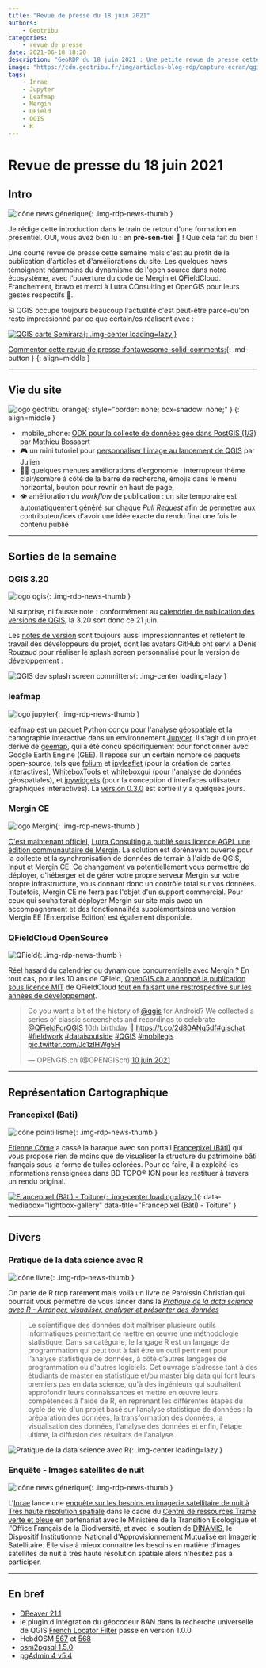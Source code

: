 ```yaml
---
title: "Revue de presse du 18 juin 2021"
authors:
    - Geotribu
categories:
    - revue de presse
date: 2021-06-18 18:20
description: "GeoRDP du 18 juin 2021 : Une petite revue de presse cette semaine mais c'est au profit de la publication d'articles ou d'améliorations du site. Les quelques news témoignent néanmoins du dynamisme de l'open source dans notre écosystème, avec l'ouverture du code de Mergin et QFieldCloud."
image: "https://cdn.geotribu.fr/img/articles-blog-rdp/capture-ecran/qgis_carte_semirara_2021.jpg"
tags:
    - Inrae
    - Jupyter
    - Leafmap
    - Mergin
    - QField
    - QGIS
    - R
---
```


# Revue de presse du 18 juin 2021

## Intro

![icône news générique](https://cdn.geotribu.fr/img/internal/icons-rdp-news/news.png "News"){: .img-rdp-news-thumb }

Je rédige cette introduction dans le train de retour d'une formation en présentiel. OUI, vous avez bien lu : en **pré-sen-tiel** :partying_face: ! Que cela fait du bien !

Une courte revue de presse cette semaine mais c'est au profit de la publication d'articles et d'améliorations du site. Les quelques news témoignent néanmoins du dynamisme de l'open source dans notre écosystème, avec l'ouverture du code de Mergin et QFieldCloud. Franchement, bravo et merci à Lutra COnsulting et OpenGIS pour leurs gestes respectifs :clap:.

Si QGIS occupe toujours beaucoup l'actualité c'est peut-être parce-qu'on reste impressionné par ce que certain/es réalisent avec :

[![QGIS carte Semirara](https://cdn.geotribu.fr/img/articles-blog-rdp/capture-ecran/qgis_carte_semirara_2021.jpg "Carte de l'île de Semirara, réalisée avec QGIS"){: .img-center loading=lazy }](https://www.flickr.com/photos/74062463@N03/51201592406/in/pool-qgis/)

[Commenter cette revue de presse :fontawesome-solid-comments:](#__comments){: .md-button }
{: align=middle }

----

## Vie du site

![logo geotribu orange](https://cdn.geotribu.fr/img/internal/charte/geotribu_logo_rectangle_384x80.png "logo geotribu orange"){: style="border: none; box-shadow: none;" }
{: align=middle }

- :mobile_phone: [ODK pour la collecte de données géo dans PostGIS (1/3)](/articles/2021/2021-06-08_odk_postgis_1/) par Mathieu Bossaert
- :video_game: un mini tutoriel pour [personnaliser l'image au lancement de QGIS](/articles/2021/2021-06-11_qgis_personnaliser_splash_screen/) par Julien
- :artist: quelques menues améliorations d'ergonomie : interrupteur thème clair/sombre à côté de la barre de recherche, émojis dans le menu horizontal, bouton pour revnir en haut de page,
- :eye: amélioration du *workflow* de publication : un site temporaire est automatiquement généré sur chaque *Pull Request* afin de permettre aux contributeur/ices d'avoir une idée exacte du rendu final une fois le contenu publié

----

## Sorties de la semaine

### QGIS 3.20

![logo qgis](https://cdn.geotribu.fr/img/logos-icones/logiciels_librairies/qgis.png "QGIS"){: .img-rdp-news-thumb }

Ni surprise, ni fausse note : conformément au [calendrier de publication des versions de QGIS](https://www.qgis.org/fr/site/getinvolved/development/roadmap.html#release-schedule), la 3.20 sort donc ce 21 juin.

Les [notes de version](https://changelog.qgis.org/en/qgis/version/3.20/) sont toujours aussi impressionnantes et reflètent le travail des développeurs du projet, dont les avatars GitHub ont servi à Denis Rouzaud pour réaliser le splash screen personnalisé pour la version de développement :

![QGIS dev splash screen committers](https://cdn.geotribu.fr/img/articles-blog-rdp/capture-ecran/reupload/qgis_dev_splash.png "QGIS dev splash screen committers"){: .img-center loading=lazy }

### leafmap

![logo jupyter](https://cdn.geotribu.fr/img/logos-icones/logiciels_librairies/Jupyter_logo.png "Jupyter"){: .img-rdp-news-thumb }

[leafmap](https://github.com/giswqs/leafmap) est un paquet Python conçu pour l'analyse géospatiale et la cartographie interactive dans un environnement [Jupyter](https://jupyter.org). Il s'agit d'un projet dérivé de [geemap](https://geemap.org), qui a été conçu spécifiquement pour fonctionner avec Google Earth Engine (GEE). Il repose sur un certain nombre de paquets open-source, tels que [folium](https://github.com/python-visualization/folium) et [ipyleaflet](https://github.com/jupyter-widgets/ipyleaflet) (pour la création de cartes interactives), [WhiteboxTools](https://github.com/jblindsay/whitebox-tools) et [whiteboxgui](https://github.com/giswqs/whiteboxgui) (pour l'analyse de données géospatiales), et [ipywidgets](https://github.com/jupyter-widgets/ipywidgets) (pour la conception d'interfaces utilisateur graphiques interactives). La [version 0.3.0](https://github.com/giswqs/leafmap/releases/tag/v0.3.0) est sortie il y a quelques jours.

### Mergin CE

![logo Mergin](https://cdn.geotribu.fr/img/logos-icones/logiciels_librairies/mergin_logo.png "Mergin"){: .img-rdp-news-thumb }

[C'est maintenant officiel](/rdp/2021/rdp_2021-04-09/#mergin-prochainement-en-open-source), [Lutra Consulting a publié sous licence AGPL une édition communautaire de Mergin](https://www.lutraconsulting.co.uk/blog/2021/06/16/mergin-ce-released/). La solution est dorénavant ouverte pour la collecte et la synchronisation de données de terrain à l'aide de QGIS, Input et [Mergin CE](https://github.com/lutraconsulting/mergin). Ce changement va potentiellement vous permettre de déployer, d'héberger et de gérer votre propre serveur Mergin sur votre propre infrastructure, vous donnant donc un contrôle total sur vos données. Toutefois, Mergin CE ne ferra pas l'objet d'un support commercial. Pour ceux qui souhaiterait déployer Mergin sur site mais avec un accompagnement et des fonctionnalités supplémentaires une version Mergin EE (Enterprise Edition) est également disponible.

### QFieldCloud OpenSource

![QField](https://cdn.geotribu.fr/img/logos-icones/logiciels_librairies/qfield.jpg "icône QField"){: .img-rdp-news-thumb }

Réel hasard du calendrier ou dynamique concurrentielle avec Mergin ? En tout cas, pour les 10 ans de QField, [OpenGIS.ch a annoncé la publication sous licence MIT](https://github.com/opengisch/qfieldcloud/pull/3) de QFieldCloud [tout en faisant une restrospective sur les années de développement](https://www.opengis.ch/fr/2021/06/08/qfieldcloud-now-opensource-happy-10-years-of-field-mapping-with-qgis/).

<blockquote class="twitter-tweet tw-align-center" data-lang="fr" data-dnt="true"><p lang="en" dir="ltr">Do you want a bit of the history of <a href="https://twitter.com/qgis?ref_src=twsrc%5Etfw">@qgis</a> for Android? We collected a series of classic screenshots and recordings to celebrate <a href="https://twitter.com/QFieldForQGIS?ref_src=twsrc%5Etfw">@QFieldForQGIS</a> 10th birthday 🎂 <a href="https://t.co/2d80ANq5df">https://t.co/2d80ANq5df</a><a href="https://twitter.com/hashtag/gischat?src=hash&amp;ref_src=twsrc%5Etfw">#gischat</a> <a href="https://twitter.com/hashtag/fieldwork?src=hash&amp;ref_src=twsrc%5Etfw">#fieldwork</a> <a href="https://twitter.com/hashtag/dataisoutside?src=hash&amp;ref_src=twsrc%5Etfw">#dataisoutside</a> <a href="https://twitter.com/hashtag/QGIS?src=hash&amp;ref_src=twsrc%5Etfw">#QGIS</a> <a href="https://twitter.com/hashtag/mobilegis?src=hash&amp;ref_src=twsrc%5Etfw">#mobilegis</a> <a href="https://t.co/Jc1zIHWg5H">pic.twitter.com/Jc1zIHWg5H</a></p>&mdash; OPENGIS.ch (@OPENGISch) <a href="https://twitter.com/OPENGISch/status/1402920106527711232?ref_src=twsrc%5Etfw">10 juin 2021</a></blockquote>

----

## Représentation Cartographique

### Francepixel (Bati)

![icône pointillisme](https://cdn.geotribu.fr/img/internal/icons-rdp-news/pointillisme.png "icône pointillisme"){: .img-rdp-news-thumb }

[Etienne Côme](https://twitter.com/comeetie) a cassé la baraque avec son portail [Francepixel (Bâti)](https://www.comeetie.fr/galerie/francepixelsbati/) qui vous propose rien de moins que de visualiser la structure du patrimoine bâti français sous la forme de tuiles colorées. Pour ce faire, il a exploité les informations renseignées dans BD TOPO® IGN pour les restituer à travers un rendu original.

[![Francepixel (Bâti) - Toiture](https://cdn.geotribu.fr/img/articles-blog-rdp/capture-ecran/francepixel_bati_toiture.png "Francepixel (Bâti) - Toiture"){: .img-center loading=lazy }](https://cdn.geotribu.fr/img/articles-blog-rdp/capture-ecran/francepixel_bati_toiture.png){: data-mediabox="lightbox-gallery" data-title="Francepixel (Bâti) - Toiture" }

----

## Divers

### Pratique de la data science avec R

![icône livre](https://cdn.geotribu.fr/img/logos-icones/divers/livre.png "Logo livre"){: .img-rdp-news-thumb }

On parle de R trop rarement mais voilà un livre de Paroissin Christian qui pourrait vous permettre de vous lancer dans la *[Pratique de la data science avec R - Arranger, visualiser, analyser et présenter des données](https://www.editions-ellipses.fr/accueil/13539-pratique-de-la-data-science-avec-r-arranger-visualiser-analyser-et-presenter-des-donnees-9782340047587.html#description-scroll-tricks)*

> Le scientifique des données doit maîtriser plusieurs outils informatiques permettant de mettre en œuvre une méthodologie statistique. Dans sa catégorie, le langage R est un langage de programmation qui peut tout à fait être un outil pertinent pour l’analyse statistique de données, à côté d’autres langages de programmation ou d'autres logiciels. Cet ouvrage s'adresse tant à des étudiants de master en statistique et/ou master big data qui font leurs premiers pas en data science, qu'à des ingénieurs qui souhaitent approfondir leurs connaissances et mettre en œuvre leurs compétences à l'aide de R, en reprenant les différentes étapes du cycle de vie d'un projet basé sur l’analyse statistique de données : la préparation des données, la transformation des données, la visualisation des données, l'analyse des données et enfin, l'étape ultime, la diffusion des résultats de l'analyse.

![Pratique de la data science avec R](https://cdn.geotribu.fr/img/articles-blog-rdp/livres/pratique-de-la-data-science-avec-r-arranger-visualiser-analyser-et-presenter-des-donnees.webp "Pratique de la data science avec R"){: .img-center loading=lazy }

### Enquête - Images satellites de nuit

![icône news générique](https://cdn.geotribu.fr/img/internal/icons-rdp-news/news.png "News"){: .img-rdp-news-thumb }

L'[Inrae](https://www.inrae.fr) lance une [enquête sur les besoins en imagerie satellitaire de nuit à Très haute résolution spatiale](https://sondages.inrae.fr/index.php/864566) dans le cadre du [Centre de ressources Trame verte et bleue](http://www.trameverteetbleue.fr) en partenariat avec le Ministère de la Transition Ecologique et l'Office Français de la Biodiversité, et avec le soutien de [DINAMIS](https://dinamis.data-terra.org), le Dispositif Institutionnel National d'Approvisionnement Mutualisé en Imagerie Satellitaire. Elle vise à mieux connaitre les besoins en matière d'images satellites de nuit à très haute résolution spatiale alors n'hésitez pas à participer.

----

## En bref

- [DBeaver 21.1](https://dbeaver.io/2021/05/31/dbeaver-21-1/)
- le plugin d'intégration du géocodeur BAN dans la recherche universelle de QGIS [French Locator Filter](https://oslandia.gitlab.io/qgis/french_locator_filter/development/history.html#id1) passe en version 1.0.0
- HebdOSM [567](https://weeklyosm.eu/fr/archives/14609) et [568](https://weeklyosm.eu/fr/archives/14633)
- [osm2pgsql 1.5.0](https://osm2pgsql.org/news/2021/06/02/release-1.5.0.html)
- [pgAdmin 4 v5.4](https://www.pgadmin.org/)
